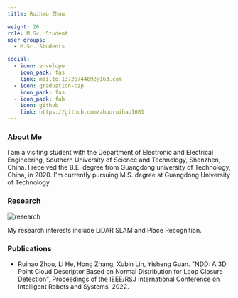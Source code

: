 ```yaml
---
title: Ruihao Zhou

weight: 20
role: M.Sc. Student
user_groups:
  - M.Sc. Students

social:
  - icon: envelope 
    icon_pack: fas
    link: mailto:13726744692@163.com
  - icon: graduation-cap 
    icon_pack: fas
  - icon_pack: fab
    icon: github
    link: https://github.com/zhouruihao1001
---
```

### About Me
I am a visiting student with the Department of Electronic and Electrical Engineering, Southern University of Science and Technology, Shenzhen, China. I received the B.E. degree from Guangdong university of Technology, China, in 2020. I'm currently pursuing M.S. degree at Guangdong University of Technology. 

### Research
![research](authors_research/ruihao_zhou.png "Research Introduction")

My research interests include LiDAR SLAM and Place Recognition.

### Publications
- Ruihao Zhou, Li He, Hong Zhang, Xubin Lin, Yisheng Guan. "NDD: A 3D Point Cloud Descriptor Based on Normal Distribution for Loop Closure Detection", Proceedings of the IEEE/RSJ International Conference on Intelligent Robots and Systems, 2022.





